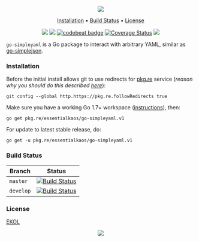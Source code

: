 <p align="center"><a href="#readme"><img src="https://gh.kaos.st/go-simpleyaml.svg"/></a></p>

<p align="center"><a href="#installation">Installation</a> • <a href="#build-status">Build Status</a> • <a href="#license">License</a></p>

<p align="center">
  <a href="https://godoc.org/pkg.re/essentialkaos/go-simpleyaml.v1"><img src="https://godoc.org/pkg.re/essentialkaos/go-simpleyaml.v1?status.svg"></a>
  <a href="https://goreportcard.com/report/github.com/essentialkaos/go-simpleyaml"><img src="https://goreportcard.com/badge/github.com/essentialkaos/go-simpleyaml"></a>
  <a href="https://codebeat.co/projects/github-com-essentialkaos-go-simpleyaml"><img alt="codebeat badge" src="https://codebeat.co/badges/ffe9f2d6-8586-45c0-90fb-cdb4e7141960" /></a>
  <a href='https://coveralls.io/github/essentialkaos/go-simpleyaml?branch=master'><img src='https://coveralls.io/repos/github/essentialkaos/go-simpleyaml/badge.svg?branch=master' alt='Coverage Status' /></a>
  <a href="https://essentialkaos.com/ekol"><img src="https://gh.kaos.st/ekol.svg"></a>
</p>

`go-simpleyaml` is a Go package to interact with arbitrary YAML, similar as [go-simplejson](https://github.com/bitly/go-simplejson).

### Installation

Before the initial install allows git to use redirects for [pkg.re](https://github.com/essentialkaos/pkgre) service (_reason why you should do this described [here](https://github.com/essentialkaos/pkgre#git-support)_):

```
git config --global http.https://pkg.re.followRedirects true
```

Make sure you have a working Go 1.7+ workspace ([instructions](https://golang.org/doc/install)), then:

```
go get pkg.re/essentialkaos/go-simpleyaml.v1
```

For update to latest stable release, do:

```
go get -u pkg.re/essentialkaos/go-simpleyaml.v1
```

### Build Status

| Branch | Status |
|--------|--------|
| `master` | [![Build Status](https://travis-ci.org/essentialkaos/go-simpleyaml.svg?branch=master)](https://travis-ci.org/essentialkaos/go-simpleyaml) |
| `develop` | [![Build Status](https://travis-ci.org/essentialkaos/go-simpleyaml.svg?branch=develop)](https://travis-ci.org/essentialkaos/go-simpleyaml) |

### License

[EKOL](https://essentialkaos.com/ekol)

<p align="center"><a href="https://essentialkaos.com"><img src="https://gh.kaos.st/ekgh.svg"/></a></p>
